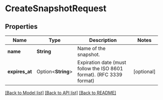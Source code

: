 # CreateSnapshotRequest

## Properties

Name | Type | Description | Notes
------------ | ------------- | ------------- | -------------
**name** | **String** | Name of the snapshot. | 
**expires_at** | Option<**String**> | Expiration date (must follow the ISO 8601 format). (RFC 3339 format) | [optional]

[[Back to Model list]](../README.md#documentation-for-models) [[Back to API list]](../README.md#documentation-for-api-endpoints) [[Back to README]](../README.md)


